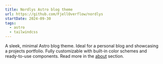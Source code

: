 ```yaml
---
title: Nordlys Astro blog theme
url: https://github.com/FjellOverflow/nordlys
startDate: 2024-09-30
tags:
  - astro
  - tailwindcss
---
```


A sleek, minimal Astro blog theme.
Ideal for a personal blog and showcasing a projects portfolio.
Fully customizable with built-in color schemes and ready-to-use components.
Read more in the [about](/about) section.
